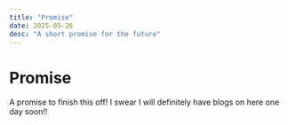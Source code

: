 ```yaml
---
title: "Promise"
date: 2025-05-26
desc: "A short promise for the future"
---
```


# Promise
A promise to finish this off! I swear I will definitely have blogs on here one day soon!!
